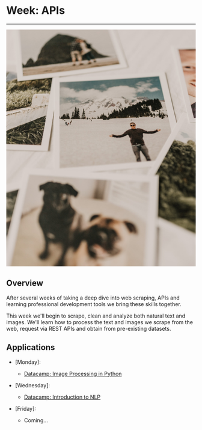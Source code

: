 # Week: APIs
<hr>

![Map Image](images/img_iphs290_images_sarandy-westfall-yj5vVBO7NZ8-unsplash.jpg)

## Overview

After several weeks of taking a deep dive into web scraping, APIs and learning professional development tools we bring these skills together.

This week we'll begin to scrape, clean and analyze both natural text and images. We'll learn how to process the text and images we scrape from the web, request via REST APIs and obtain from pre-existing datasets.



## Applications

- [Monday]: 
    * [Datacamp: Image Processing in Python](https://campus.datacamp.com/courses/image-processing-in-python/advanced-operations-detecting-faces-and-features?ex=11)

- [Wednesday]:
    * [Datacamp: Introduction to NLP](https://app.datacamp.com/learn/courses/introduction-to-natural-language-processing-in-python)

- [Friday]: 
    * Coming...
